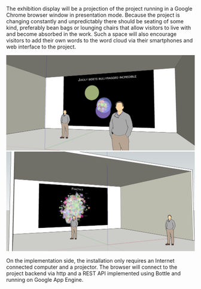 The exhibition display will be a projection of the project running in a Google Chrome browser window in presentation mode.  Because the project is changing constantly and unpredictably there should be seating of some kind, preferably bean bags or lounging chairs that allow visitors to live with and become absorbed in the work.  Such a space will also encourage visitors to add their own words to the word cloud via their smartphones and web interface to the project.     


![Image1](../project_images/installation_view_1.png "Exhibition View")
![Image1](../project_images/installation_view_2.png "Exhibition View")

On the implementation side, the installation only requires an Internet connected computer and a projector.  The browser will connect to the project backend via http and a REST API implemented using Bottle and running on Google App Engine. 


